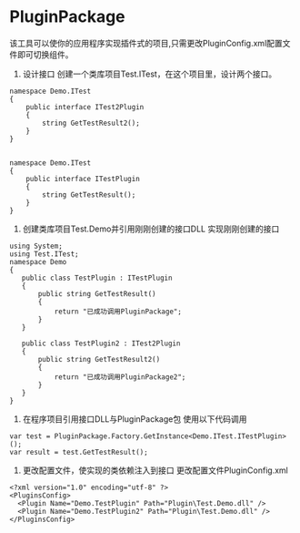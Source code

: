 # PluginPackage
该工具可以使你的应用程序实现插件式的项目,只需更改PluginConfig.xml配置文件即可切换组件。


1. 设计接口
创建一个类库项目Test.ITest，在这个项目里，设计两个接口。
```
namespace Demo.ITest
{
    public interface ITest2Plugin
    {
        string GetTestResult2();
    }
}


namespace Demo.ITest
{
    public interface ITestPlugin
    {
        string GetTestResult();
    }
}
```

1. 创建类库项目Test.Demo并引用刚刚创建的接口DLL
实现刚刚创建的接口
 ```
using System;
using Test.ITest;
namespace Demo
{
    public class TestPlugin : ITestPlugin
    {
        public string GetTestResult()
        {
            return "已成功调用PluginPackage";
        }
    }

    public class TestPlugin2 : ITest2Plugin 
    {
        public string GetTestResult2()
        {
            return "已成功调用PluginPackage2";
        }     
    }
}
 ```

1. 在程序项目引用接口DLL与PluginPackage包
  使用以下代码调用

  ```
var test = PluginPackage.Factory.GetInstance<Demo.ITest.ITestPlugin>();
var result = test.GetTestResult();
  ```

1. 更改配置文件，使实现的类依赖注入到接口
 更改配置文件PluginConfig.xml
```
<?xml version="1.0" encoding="utf-8" ?>
<PluginsConfig>
  <Plugin Name="Demo.TestPlugin" Path="Plugin\Test.Demo.dll" />
  <Plugin Name="Demo.TestPlugin2" Path="Plugin\Test.Demo.dll" />
</PluginsConfig>
```


 

  
